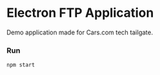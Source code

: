 # Electron FTP Application

Demo application made for Cars.com tech tailgate.

### Run
```
npm start
```
